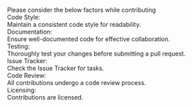 Please consider the below factors while contributing
<br>
Code Style:<br>
Maintain a consistent code style for readability.
<br>
Documentation:<br>
Ensure well-documented code for effective collaboration.
<br>
Testing:<br>
Thoroughly test your changes before submitting a pull request.
<br>
Issue Tracker:<br>
Check the Issue Tracker for tasks.
<br>
Code Review:<br>
All contributions undergo a code review process.
<br>
Licensing:<br>
Contributions are licensed.
<br>
